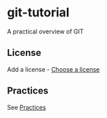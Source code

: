 # git-tutorial

A practical overview of GIT

## License

Add a license - [Choose a license](https://choosealicense.com/)

## Practices

See [Practices](https://github.com/redhat-na-ssa/demo-ai-gitops-catalog/blob/main/docs/practices/index.md)
